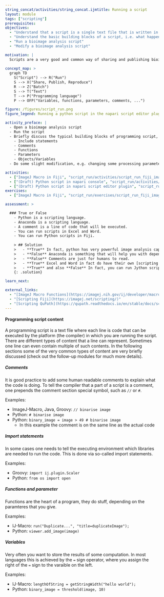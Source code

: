 ```yaml
---
string_concat/activities/string_concat.ijmtitle: Running a script
layout: module
tags: ["scripting"]
prerequisites:
objectives:
  - "Understand that a script is a single text file that is written in a specific scripting language"
  - "Understand the basic building blocks of a script, i.e. what happens in each line"
  - "Run a bioimage analysis script"
  - "Modify a bioimage analysis script"

motivation: |
  Scripts are a very good and common way of sharing and publishing bioimage analysis workflows. It is thus very important to know how to run such scripts, e.g. when you find one in a publication or when someone in your bioimage analysis support develops such a script for you. Many of the common bioimage analysis platforms support scripting, e.g. Fiji, QuPath, napari.
  
concept_map: >
  graph TD
    S("Script") --> R("Run")
    S --> X("Share, Publish, Reproduce")
    R --> Z("Batch")
    S --> T("Text")
    T --> P("Programming language")
    P --> OFP("Variables, functions, parameters, comments, ...")

figure: /figures/script_run.png
figure_legend: Running a python script in the napari script editor plugin.

activity_preface: |
  - Open a bioimage analysis script
  - Run the script
  - Briefly discuss the typical building blocks of programming script, such as:
    - Include statements
    - Comments
    - Functions
    - Parameters
    - Objects/Variables
  - Do some slight modification, e.g. changing some processing parameter, and run the script again

activities:
  - ["ImageJ Macro in Fiji", "script_run/activities/script_run_fiji_imagej_macro.md", "markdown"]
  - ["(Draft) Python script in napari console", "script_run/activities/script_run_napari_terminal.md", "markdown"]
  - ["(Draft) Python script in napari script editor plugin", "script_run/activities/script_run_napari_script_editor.md", "markdown"]
exercises:
  - ["ImageJ Macro in Fiji", "script_run/exercises/script_run_fiji_imagej_macro.md"]

assessment: >

  ### True or False
    - Python is a scripting language.
    - Anaconda is a scripting language.
    - A comment is a line of code that will be executed.
    - You can run scripts in Excel and Word.
    - You can run Python scripts in Fiji.
    
    > ## Solution
    >   - **True** In fact, python has very powerful image analysis capabilities.
    >   - **False** Anaconda is something that will help you with dependency management (e.g., of the things you need to run a script).
    >   - **False** Comments are just for humans to read.
    >   - **True** Excel and Word in fact do have their own [scripting capabilities](https://support.microsoft.com/en-us/office/introduction-to-office-scripts-in-excel-9fbe283d-adb8-4f13-a75b-a81c6baf163a)
    >   - **True** and also **False** In fact, you can run Jython scripts in Fiji. Jython is a scripting language that looks like python but it actually runs Java code.
    {: .solution}

learn_next:

external_links:
  - "[ImageJ Macro Functions](https://imagej.nih.gov/ij/developer/macro/functions.html)"
  - "[Scripting Fiji](https://imagej.net/scripting/)"
  - "[Scripting QuPath](https://qupath.readthedocs.io/en/stable/docs/scripting/overview.html)"
---
```


#### Programming script content

A programming script is a text file where each line is code that can be executed by the platform (the compiler) in which you are running the script. There are different types of content that a line can represent. Sometimes one line can even contain multiple of such contents. In the following sections some of the very common types of content are very briefly discussed (check out the follow-up modules for much more details).

##### Comments

It is good practice to add some human readable comments to explain what the code is doing. To tell the compiler that a part of a script is a comment, one prepends the comment section special symbol, such as `//` or `#`.

Examples:
- ImageJ-Macro, Java, Groovy: `// binarise image`
- Python: `# binarise image`
- Python: `binary_image = image > 49 # binarise image`
  - In this example the comment is on the same line as the actual code

##### Import statements

In some cases one needs to tell the executing environment which libraries are needed to run the code. This is done via so-called import statements.

Examples:
- Groovy: `import ij.plugin.Scaler`
- Python: `from os import open`

##### Functions and parameter

Functions are the heart of a program, they do stuff, depending on the paramteres that you give.

Examples:
- IJ-Macro: `run("Duplicate...", "title=duplicateImage");`
- Python: `viewer.add_image(image)`

##### Variables

Very often you want to store the results of some computation. In most languages this is achieved by the `=` sign operator, where you assign the right of the `=` sign to the varaible on the left.

Examples:
- IJ-Macro: `lengthOfString = getStringWidth("hello world");`
- Python: `binary_image = threshold(image, 10)`
